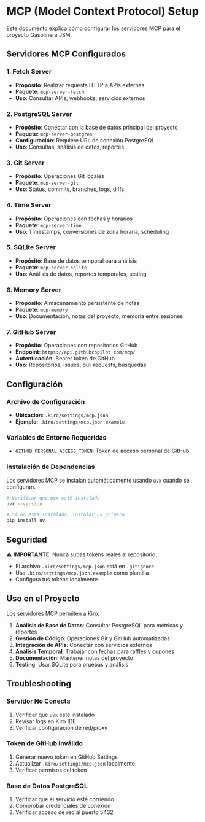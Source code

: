 # MCP (Model Context Protocol) Setup

Este documento explica cómo configurar los servidores MCP para el proyecto Gasolinera JSM.

## Servidores MCP Configurados

### 1. Fetch Server

- **Propósito**: Realizar requests HTTP a APIs externas
- **Paquete**: `mcp-server-fetch`
- **Uso**: Consultar APIs, webhooks, servicios externos

### 2. PostgreSQL Server

- **Propósito**: Conectar con la base de datos principal del proyecto
- **Paquete**: `mcp-server-postgres`
- **Configuración**: Requiere URL de conexión PostgreSQL
- **Uso**: Consultas, análisis de datos, reportes

### 3. Git Server

- **Propósito**: Operaciones Git locales
- **Paquete**: `mcp-server-git`
- **Uso**: Status, commits, branches, logs, diffs

### 4. Time Server

- **Propósito**: Operaciones con fechas y horarios
- **Paquete**: `mcp-server-time`
- **Uso**: Timestamps, conversiones de zona horaria, scheduling

### 5. SQLite Server

- **Propósito**: Base de datos temporal para análisis
- **Paquete**: `mcp-server-sqlite`
- **Uso**: Análisis de datos, reportes temporales, testing

### 6. Memory Server

- **Propósito**: Almacenamiento persistente de notas
- **Paquete**: `mcp-memory`
- **Uso**: Documentación, notas del proyecto, memoria entre sesiones

### 7. GitHub Server

- **Propósito**: Operaciones con repositorios GitHub
- **Endpoint**: `https://api.githubcopilot.com/mcp/`
- **Autenticación**: Bearer token de GitHub
- **Uso**: Repositorios, issues, pull requests, búsquedas

## Configuración

### Archivo de Configuración

- **Ubicación**: `.kiro/settings/mcp.json`
- **Ejemplo**: `.kiro/settings/mcp.json.example`

### Variables de Entorno Requeridas

- `GITHUB_PERSONAL_ACCESS_TOKEN`: Token de acceso personal de GitHub

### Instalación de Dependencias

Los servidores MCP se instalan automáticamente usando `uvx` cuando se configuran.

```bash
# Verificar que uvx esté instalado
uvx --version

# Si no está instalado, instalar uv primero
pip install uv
```

## Seguridad

⚠️ **IMPORTANTE**: Nunca subas tokens reales al repositorio.

- El archivo `.kiro/settings/mcp.json` está en `.gitignore`
- Usa `.kiro/settings/mcp.json.example` como plantilla
- Configura tus tokens localmente

## Uso en el Proyecto

Los servidores MCP permiten a Kiro:

1. **Análisis de Base de Datos**: Consultar PostgreSQL para métricas y reportes
2. **Gestión de Código**: Operaciones Git y GitHub automatizadas
3. **Integración de APIs**: Conectar con servicios externos
4. **Análisis Temporal**: Trabajar con fechas para raffles y cupones
5. **Documentación**: Mantener notas del proyecto
6. **Testing**: Usar SQLite para pruebas y análisis

## Troubleshooting

### Servidor No Conecta

1. Verificar que `uvx` esté instalado
2. Revisar logs en Kiro IDE
3. Verificar configuración de red/proxy

### Token de GitHub Inválido

1. Generar nuevo token en GitHub Settings
2. Actualizar `.kiro/settings/mcp.json` localmente
3. Verificar permisos del token

### Base de Datos PostgreSQL

1. Verificar que el servicio esté corriendo
2. Comprobar credenciales de conexión
3. Verificar acceso de red al puerto 5432
